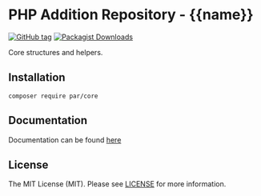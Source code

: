 # PHP Addition Repository - {{name}}

[![GitHub tag](https://img.shields.io/github/v/tag/php-addition-repository/core)](https://github.com/php-addition-repository/core/tags)
[![Packagist Downloads](https://img.shields.io/packagist/dm/par/core)](https://packagist.org/packages/par/core)

Core structures and helpers.

## Installation

```
composer require par/core
```

## Documentation

Documentation can be found [here](https://php-addition-repository.github.io)

## License

The MIT License (MIT). Please see [LICENSE](./LICENSE.md) for more information.
